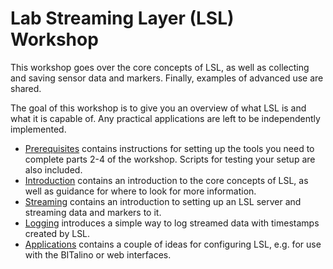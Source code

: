 # Lab Streaming Layer (LSL) Workshop

This workshop goes over the core concepts of LSL, as well as collecting and saving sensor data and markers. Finally, examples of advanced use are shared.

The goal of this workshop is to give you an overview of what LSL is and what it is capable of. Any practical applications are left to be independently implemented.

- [Prerequisites](./00_prerequisites.ipynb) contains instructions for setting up the tools you need to complete parts 2-4 of the workshop. Scripts for testing your setup are also included.
- [Introduction](./01_intro.ipynb) contains an introduction to the core concepts of LSL, as well as guidance for where to look for more information.
- [Streaming](./02_streaming.ipynb) contains an introduction to setting up an LSL server and streaming data and markers to it.
- [Logging]() introduces a simple way to log streamed data with timestamps created by LSL.
- [Applications]() contains a couple of ideas for configuring LSL, e.g. for use with the BITalino or web interfaces.
